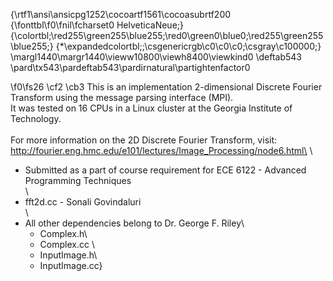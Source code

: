 {\rtf1\ansi\ansicpg1252\cocoartf1561\cocoasubrtf200
{\fonttbl\f0\fnil\fcharset0 HelveticaNeue;}
{\colortbl;\red255\green255\blue255;\red0\green0\blue0;\red255\green255\blue255;}
{\*\expandedcolortbl;;\csgenericrgb\c0\c0\c0;\csgray\c100000;}
\margl1440\margr1440\vieww10800\viewh8400\viewkind0
\deftab543
\pard\tx543\pardeftab543\pardirnatural\partightenfactor0

\f0\fs26 \cf2 \cb3 This is an implementation 2-dimensional Discrete Fourier Transform using the message parsing interface (MPI). \
It was tested on 16 CPUs in a Linux cluster at the Georgia Institute of Technology. \
\
For more information on the 2D Discrete Fourier Transform, visit:\
http://fourier.eng.hmc.edu/e101/lectures/Image_Processing/node6.html\
\
* Submitted as a part of course requirement for ECE 6122 - Advanced Programming Techniques\
\
* fft2d.cc - Sonali Govindaluri\
\
* All other dependencies belong to Dr. George F. Riley\
	* Complex.h\
	* Complex.cc \
	* InputImage.h\
	* InputImage.cc}